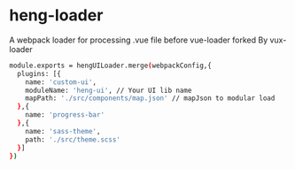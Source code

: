# heng-loader

A webpack loader for processing .vue file before vue-loader forked By vux-loader

``` bash
module.exports = hengUILoader.merge(webpackConfig,{
  plugins: [{
    name: 'custom-ui',
    moduleName: 'heng-ui', // Your UI lib name
    mapPath: './src/components/map.json' // mapJson to modular load
  },{
    name: 'progress-bar'
  },{
    name: 'sass-theme',
    path: './src/theme.scss'
  }]
})
```
